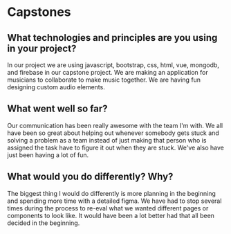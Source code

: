 # Capstones

## What technologies and principles are you using in your project?
In our project we are using javascript, bootstrap, css, html, vue, mongodb, and firebase in our capstone project. We are making an application for musicians to collaborate to make music together. We are having fun designing custom audio elements.

## What went well so far?
Our communication has been really awesome with the team I'm with. We all have been so great about helping out whenever somebody gets stuck and solving a problem as a team instead of just making that person who is assigned the task have to figure it out when they are stuck. We've also have just been having a lot of fun.

## What would you do differently? Why?
The biggest thing I would do differently is more planning in the beginning and spending more time with a detailed figma. We have had to stop several times during the process to re-eval what we wanted different pages or components to look like. It would have been a lot better had that all been decided in the beginning.

